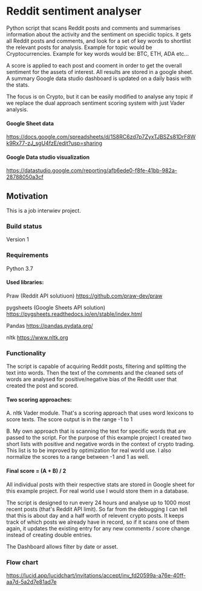 # Reddit sentiment analyser

Python script that scans Reddit posts and comments and summarises information about the activity and the sentiment on specidic topics. it gets all Reddit posts and comments, and look for a set of key words to shortlist the relevant posts for analysis. Example for topic would be Cryptocurrencies. Example for key words would be: BTC, ETH, ADA etc... 

A score is applied to each post and cooment in order to get the overall sentiment for the assets of interest. All results are stored in a google sheet. A summary Google data studio dashboard is updated on a daily basis with the stats.

The focus is on Crypto, but it can be easily modified to analyse any topic if we replace the dual approach sentiment scoring system with just Vader analysis.
 
#### Google Sheet data
https://docs.google.com/spreadsheets/d/1S8RC6zd7p7ZyxTJBSZs81DrF8Wk9Rx77-zJ_sgU4fzE/edit?usp=sharing

#### Google Data studio visualization
https://datastudio.google.com/reporting/afb6ede0-f8fe-41bb-982a-28788050a3cf
 
 
## Motivation
This is a job interwiev project.

### Build status
Version 1

### Requirements
Python 3.7

#### Used libraries:
Praw (Reddit API solutiuon) https://github.com/praw-dev/praw

pygsheets (Google Sheets API solution) https://pygsheets.readthedocs.io/en/stable/index.html

Pandas https://pandas.pydata.org/

nltk https://www.nltk.org

### Functionality

The script is capable of acquiring Reddit posts, filtering and splitting the text into words. Then the text of the comments and the cleaned sets of words are analysed for positive/negative bias of the Reddit user that created the post and scored.

#### Two scoring approaches:

A. nltk Vader module. That's a scoring approach that uses word lexicons to score texts. The score output is in the range -1 to 1 

B. My own approach that is scanning the text for specific words that are passed to the script. For the purpose of this example project I created two short lists with positive and negative words in the context of crypto trading. This list is to be improved by optimization for real world use. I also normalize the scores to a range between -1 and 1 as well.

#### Final score = (A + B) / 2

All individual posts with their respective stats are stored in Google sheet for this example project. For real world use I would store them in a database. 

The script is designed to run every 24 hours and analyse up to 1000 most recent posts (that's Reddit API limit). So far from the debugging I can tell that this is about day and a half worth of relevent crypto posts. It keeps track of which posts we already have in record, so if it scans one of them again, it updates the existing entry for any new comments / score change instead of creating double entries.

The Dashboard allows filter by date or asset.

### Flow chart
https://lucid.app/lucidchart/invitations/accept/inv_fd20599a-a76e-40ff-aa7d-5a2d7e81ad7e
